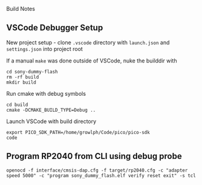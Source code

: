 Build Notes

## VSCode Debugger Setup

New project setup - clone `.vscode` directory with `launch.json` and `settings.json` into project root

If a manual `make` was done outside of VSCode, nuke the builddir with 

	cd sony-dummy-flash
	rm -rf build
	mkdir build

Run cmake with debug symbols

	cd build
	cmake -DCMAKE_BUILD_TYPE=Debug ..

Launch VSCode with build directory

	export PICO_SDK_PATH=/home/growlph/Code/pico/pico-sdk
	code

## Program RP2040 from CLI using debug probe

	openocd -f interface/cmsis-dap.cfg -f target/rp2040.cfg -c "adapter speed 5000" -c "program sony_dummy_flash.elf verify reset exit" -s tcl
